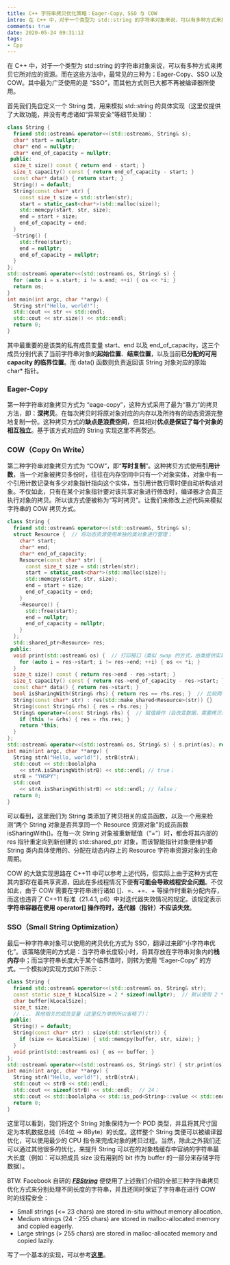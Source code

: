 ```yaml
---
title: C++ 字符串拷贝优化策略：Eager-Copy、SSO 与 COW
intro: 在 C++ 中，对于一个类型为 std::string 的字符串对象来说，可以有多种方式来拷贝它所对应的资源。而在这些方法中，最常见的三种为：Eager-Copy、SSO 以及 COW。其中最为广泛使用的是 “SSO”，而其他方式则已大都不再被编译器所使用。
comments: true
date: 2020-05-24 09:31:12
tags:
- Cpp
---
```


在 C++ 中，对于一个类型为 std::string 的字符串对象来说，可以有多种方式来拷贝它所对应的资源。而在这些方法中，最常见的三种为：Eager-Copy、SSO 以及 COW。其中最为广泛使用的是 “SSO”，而其他方式则已大都不再被编译器所使用。

首先我们先自定义一个 String 类，用来模拟 std::string 的具体实现（这里仅提供了大致功能，并没有考虑诸如“异常安全”等细节处理）：

```cpp
class String {
  friend std::ostream& operator<<(std::ostream&, String& s);
  char* start = nullptr;
  char* end = nullptr;
  char* end_of_capacity = nullptr;
 public:
  size_t size() const { return end - start; }
  size_t capacity() const { return end_of_capacity - start; }
  const char* data() { return start; }
  String() = default;
  String(const char* str) {
    const size_t size = std::strlen(str);
    start = static_cast<char*>(std::malloc(size));
    std::memcpy(start, str, size);
    end = start + size;
    end_of_capacity = end;
  }
  ~String() {
    std::free(start);
    end = nullptr;
    end_of_capacity = nullptr;
  }
};
std::ostream& operator<<(std::ostream& os, String& s) {
  for (auto i = s.start; i != s.end; ++i) { os << *i; }
  return os;
}
int main(int argc, char **argv) {
  String str("Hello, world!");
  std::cout << str << std::endl;
  std::cout << str.size() << std::endl;
  return 0;
}
```

其中最重要的是该类的私有成员变量 start、end 以及 end_of_capacity，这三个成员分别代表了当前字符串对象的**起始位置**、**结束位置**，以及当前**已分配的可用 capacity 的临界位置**。而 data() 函数则负责返回该 String 对象对应的原始 char* 指针。

### Eager-Copy

第一种字符串对象拷贝方式为 “eage-copy”，这种方式采用了最为“暴力”的拷贝方法，即：**深拷贝**。在每次拷贝时将原对象对应的内存以及所持有的动态资源完整地复制一份。这种拷贝方式的**缺点是浪费空间**，但其相对**优点是保证了每个对象的相互独立**。基于该方式对应的 String 实现这里不再赘述。

### COW（Copy On Write）

第二种字符串对象拷贝方式为 “COW”，即“**写时复制**”。这种拷贝方式使用**引用计数**，当一个对象被拷贝多份时，往往在内存空间中只有一个对象实体，对象中有一个引用计数记录有多少对象指针指向这个实体，当引用计数归零时便自动析构该对象。不仅如此，只有在某个对象指针要对该共享对象进行修改时，编译器才会真正执行对象的拷贝。所以该方式便被称为“写时拷贝”。让我们来修改上述代码来模拟字符串的 COW 拷贝方式。

```cpp
class String {
  friend std::ostream& operator<<(std::ostream&, String& s);
  struct Resource {  // 将动态资源使用单独的类对象进行管理；
    char* start;
    char* end;
    char* end_of_capacity;
    Resource(const char* str) {
      const size_t size = std::strlen(str);
      start = static_cast<char*>(std::malloc(size));
      std::memcpy(start, str, size);
      end = start + size;
      end_of_capacity = end;
    }
    ~Resource() {
      std::free(start);
      end = nullptr;
      end_of_capacity = nullptr;
    }
  };
  std::shared_ptr<Resource> res;
 public:
  void print(std::ostream& os) {  // 打印接口（类似 swap 的方式，由类提供实现）；
    for (auto i = res->start; i != res->end; ++i) { os << *i; }
  }
  size_t size() const { return res->end - res->start; }
  size_t capacity() const { return res->end_of_capacity - res->start; }
  const char* data() { return res->start; }
  bool isSharingWith(String& rhs) { return res == rhs.res; }  // 比较两个 String 对象是否共享一个 Resource 对象；
  String(const char* str) : res(std::make_shared<Resource>(str)) {}
  String(const String& rhs) { res = rhs.res; }
  String& operator=(const String& rhs) {  // 赋值操作（会改变数据，需要拷贝新对象）；
    if (this != &rhs) { res = rhs.res; }
    return *this;
  }
};
std::ostream& operator<<(std::ostream& os, String& s) { s.print(os); return os; }
int main(int argc, char **argv) {
  String strA("Hello, world!"), strB(strA);
  std::cout << std::boolalpha 
    << strA.isSharingWith(strB) << std::endl; // true；
  strB = "YHSPY";
  std::cout 
    << strA.isSharingWith(strB) << std::endl; // false；
  return 0;
}
```

可以看到，这里我们为 String 类添加了拷贝相关的成员函数，以及一个用来检测“两个 String 对象是否共享同一个 Resource 资源对象”的成员函数 isSharingWith()。在每一次 String 对象被重新赋值（“=”）时，都会将其内部的 res 指针重定向到新创建的 std::shared_ptr 对象，而该智能指针对象便维护着 String 类内具体使用的、分配在动态内存上的 Resource 字符串资源对象的生命周期。

COW 的大致实现思路在 C++11 中可以参考上述代码，但实际上由于这种方式在其内部存在着共享资源，因此在多线程情况下便**有可能会导致线程安全问题**。不仅如此，由于 COW 需要在字符串进行诸如 []、=、+=、+ 等操作时重新分配内存，而这也违背了 C++11 标准（21.4.1, p6）中对迭代器失效情况的规定。该规定表示**字符串容器在使用 operator[] 操作符时，迭代器（指针）不应该失效**。

### SSO（Small String Optimization）

最后一种字符串对象可以使用的拷贝优化方式为 SSO，翻译过来即“小字符串优化”。该策略使用的方式是：当字符串长度较小时，将其存放在字符串对象内的**栈内存**中；而当字符串长度大于某个临界值时，则转为使用 “Eager-Copy” 的方式。一个模拟的实现方式如下所示：

```cpp
class String {
  friend std::ostream& operator<<(std::ostream& os, String& str);
  const static size_t kLocalSize = 2 * sizeof(nullptr);  // 默认使用 2 * sizeof(nullptr) 大小的栈缓存；
  char buffer[kLocalSize];
  size_t size;
  // ... 其他相关的成员变量（这里仅为举例所以省略了）；
 public:
  String() = default;
  String(const char* str) : size(std::strlen(str)) {
    if (size <= kLocalSize) { std::memcpy(buffer, str, size); }
  }
  void print(std::ostream& os) { os << buffer; }
};
std::ostream& operator<<(std::ostream& os, String& str) { str.print(os); return os; }
int main(int argc, char **argv) {
  String strA("Hello, world!"), strB(strA);
  std::cout << strB << std::endl;
  std::cout << sizeof(strB) << std::endl;  // 24；
  std::cout << std::boolalpha << std::is_pod<String>::value << std::endl;  // POD；
  return 0;
}
```

这里可以看到，我们将这个 String 对象保持为一个 POD 类型，并且将其尺寸固定为本机数据总线（64位 -> 8Byte）的长度。这样整个 String 类便可以被编译器优化，可以使用最少的 CPU 指令来完成对象的拷贝过程。当然，除此之外我们还可以通过其他很多的优化，来提升 String 可以在的对象栈缓存中容纳的字符串最大长度（例如：可以把成员 size 没有用到的 bit 作为 buffer 的一部分来存储字符数据）。

BTW. Facebook 自研的 ***[FBString](https://github.com/facebook/folly/blob/master/folly/docs/FBString.md)*** 便使用了上述我们介绍的全部三种字符串拷贝优化方式来分别处理不同长度的字符串，并且还同时保证了字符串在进行 COW 时的线程安全：

* Small strings (<= 23 chars) are stored in-situ without memory allocation.
* Medium strings (24 - 255 chars) are stored in malloc-allocated memory and copied eagerly.
* Large strings (> 255 chars) are stored in malloc-allocated memory and copied lazily.

写了一个基本的实现，可以参考<b>[这里](https://github.com/Becavalier/YHString)</b>。
